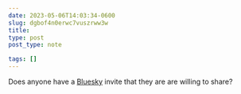 ```yaml
---
date: 2023-05-06T14:03:34-0600
slug: dgbof4n0erwc7vuszrww3w
title: 
type: post
post_type: note

tags: []
---
```

Does anyone have a [Bluesky](https://blueskyweb.xyz) invite that they are are willing to share?



